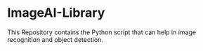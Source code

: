 # ImageAI-Library
This Repository contains the Python script that can help in image recognition and object detection.
